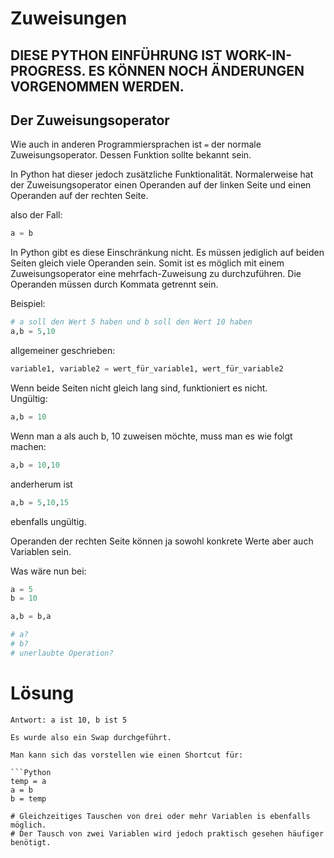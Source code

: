 # Zuweisungen

## **DIESE PYTHON EINFÜHRUNG IST WORK-IN-PROGRESS. ES KÖNNEN NOCH ÄNDERUNGEN VORGENOMMEN WERDEN.**

## Der Zuweisungsoperator

Wie auch in anderen Programmiersprachen ist <code>&equals;</code> der normale Zuweisungsoperator. Dessen Funktion sollte bekannt sein.

In Python hat dieser jedoch zusätzliche Funktionalität.
Normalerweise hat der Zuweisungsoperator einen Operanden auf der linken Seite und einen Operanden auf der rechten Seite.

also der Fall:
```Python
a = b
```

In Python gibt es diese Einschränkung nicht. Es müssen jediglich auf beiden Seiten gleich viele Operanden sein. Somit ist es möglich mit einem Zuweisungsoperator eine mehrfach-Zuweisung zu durchzuführen.
Die Operanden müssen durch Kommata getrennt sein.

Beispiel:
```Python
# a soll den Wert 5 haben und b soll den Wert 10 haben
a,b = 5,10
```
allgemeiner geschrieben:
```Python
variable1, variable2 = wert_für_variable1, wert_für_variable2
```

Wenn beide Seiten nicht gleich lang sind, funktioniert es nicht.\
Ungültig:
```Python
a,b = 10
```
Wenn man a als auch b, 10 zuweisen möchte, muss man es wie folgt machen:
```Python
a,b = 10,10
```
anderherum ist 
```Python
a,b = 5,10,15 
```
ebenfalls ungültig.

Operanden der rechten Seite können ja sowohl konkrete Werte aber auch Variablen sein.

Was wäre nun bei:
```Python
a = 5
b = 10

a,b = b,a

# a?
# b?
# unerlaubte Operation?
```

# Lösung
```{toggle}
Antwort: a ist 10, b ist 5

Es wurde also ein Swap durchgeführt.

Man kann sich das vorstellen wie einen Shortcut für:

```Python
temp = a
a = b
b = temp

# Gleichzeitiges Tauschen von drei oder mehr Variablen is ebenfalls möglich.
# Der Tausch von zwei Variablen wird jedoch praktisch gesehen häufiger benötigt.
```